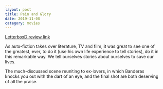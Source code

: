 ```yaml
---
layout: post
title: Pain and Glory
date: 2019-11-08
category: movies
---
```

 
[LetterboxD review link](https://letterboxd.com/samarthbhaskar/film/pain-and-glory/)

As auto-fiction takes over literature, TV and film, it was great to see one of the greatest, ever, to do it (use his own life experience to tell stories), do it in this remarkable way. We tell ourselves stories about ourselves to save our lives.

The much-discussed scene reuniting to ex-lovers, in which Banderas knocks you out with the dart of an eye, and the final shot are both deserving of all the praise. 